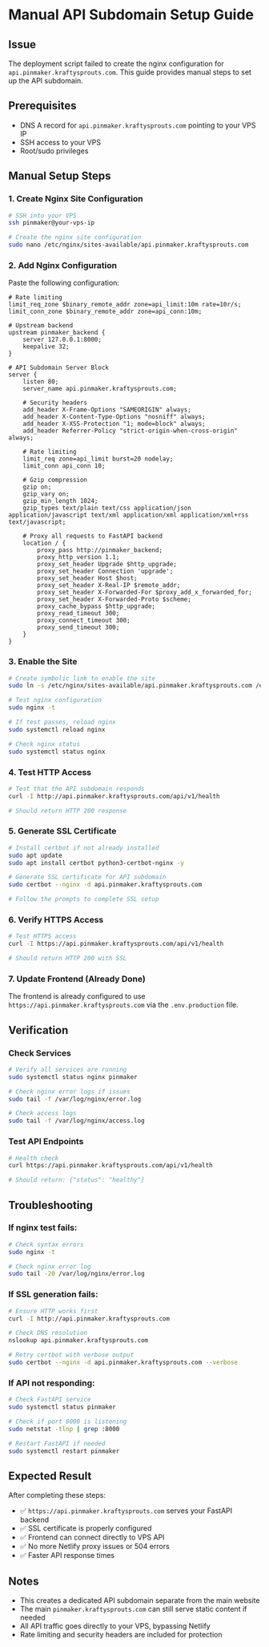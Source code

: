 # Manual API Subdomain Setup Guide

## Issue
The deployment script failed to create the nginx configuration for `api.pinmaker.kraftysprouts.com`. This guide provides manual steps to set up the API subdomain.

## Prerequisites
- DNS A record for `api.pinmaker.kraftysprouts.com` pointing to your VPS IP
- SSH access to your VPS
- Root/sudo privileges

## Manual Setup Steps

### 1. Create Nginx Site Configuration

```bash
# SSH into your VPS
ssh pinmaker@your-vps-ip

# Create the nginx site configuration
sudo nano /etc/nginx/sites-available/api.pinmaker.kraftysprouts.com
```

### 2. Add Nginx Configuration

Paste the following configuration:

```nginx
# Rate limiting
limit_req_zone $binary_remote_addr zone=api_limit:10m rate=10r/s;
limit_conn_zone $binary_remote_addr zone=api_conn:10m;

# Upstream backend
upstream pinmaker_backend {
    server 127.0.0.1:8000;
    keepalive 32;
}

# API Subdomain Server Block
server {
    listen 80;
    server_name api.pinmaker.kraftysprouts.com;
    
    # Security headers
    add_header X-Frame-Options "SAMEORIGIN" always;
    add_header X-Content-Type-Options "nosniff" always;
    add_header X-XSS-Protection "1; mode=block" always;
    add_header Referrer-Policy "strict-origin-when-cross-origin" always;
    
    # Rate limiting
    limit_req zone=api_limit burst=20 nodelay;
    limit_conn api_conn 10;
    
    # Gzip compression
    gzip on;
    gzip_vary on;
    gzip_min_length 1024;
    gzip_types text/plain text/css application/json application/javascript text/xml application/xml application/xml+rss text/javascript;
    
    # Proxy all requests to FastAPI backend
    location / {
        proxy_pass http://pinmaker_backend;
        proxy_http_version 1.1;
        proxy_set_header Upgrade $http_upgrade;
        proxy_set_header Connection 'upgrade';
        proxy_set_header Host $host;
        proxy_set_header X-Real-IP $remote_addr;
        proxy_set_header X-Forwarded-For $proxy_add_x_forwarded_for;
        proxy_set_header X-Forwarded-Proto $scheme;
        proxy_cache_bypass $http_upgrade;
        proxy_read_timeout 300;
        proxy_connect_timeout 300;
        proxy_send_timeout 300;
    }
}
```

### 3. Enable the Site

```bash
# Create symbolic link to enable the site
sudo ln -s /etc/nginx/sites-available/api.pinmaker.kraftysprouts.com /etc/nginx/sites-enabled/

# Test nginx configuration
sudo nginx -t

# If test passes, reload nginx
sudo systemctl reload nginx

# Check nginx status
sudo systemctl status nginx
```

### 4. Test HTTP Access

```bash
# Test that the API subdomain responds
curl -I http://api.pinmaker.kraftysprouts.com/api/v1/health

# Should return HTTP 200 response
```

### 5. Generate SSL Certificate

```bash
# Install certbot if not already installed
sudo apt update
sudo apt install certbot python3-certbot-nginx -y

# Generate SSL certificate for API subdomain
sudo certbot --nginx -d api.pinmaker.kraftysprouts.com

# Follow the prompts to complete SSL setup
```

### 6. Verify HTTPS Access

```bash
# Test HTTPS access
curl -I https://api.pinmaker.kraftysprouts.com/api/v1/health

# Should return HTTP 200 with SSL
```

### 7. Update Frontend (Already Done)

The frontend is already configured to use `https://api.pinmaker.kraftysprouts.com` via the `.env.production` file.

## Verification

### Check Services
```bash
# Verify all services are running
sudo systemctl status nginx pinmaker

# Check nginx error logs if issues
sudo tail -f /var/log/nginx/error.log

# Check access logs
sudo tail -f /var/log/nginx/access.log
```

### Test API Endpoints
```bash
# Health check
curl https://api.pinmaker.kraftysprouts.com/api/v1/health

# Should return: {"status": "healthy"}
```

## Troubleshooting

### If nginx test fails:
```bash
# Check syntax errors
sudo nginx -t

# Check nginx error log
sudo tail -20 /var/log/nginx/error.log
```

### If SSL generation fails:
```bash
# Ensure HTTP works first
curl -I http://api.pinmaker.kraftysprouts.com

# Check DNS resolution
nslookup api.pinmaker.kraftysprouts.com

# Retry certbot with verbose output
sudo certbot --nginx -d api.pinmaker.kraftysprouts.com --verbose
```

### If API not responding:
```bash
# Check FastAPI service
sudo systemctl status pinmaker

# Check if port 8000 is listening
sudo netstat -tlnp | grep :8000

# Restart FastAPI if needed
sudo systemctl restart pinmaker
```

## Expected Result

After completing these steps:
- ✅ `https://api.pinmaker.kraftysprouts.com` serves your FastAPI backend
- ✅ SSL certificate is properly configured
- ✅ Frontend can connect directly to VPS API
- ✅ No more Netlify proxy issues or 504 errors
- ✅ Faster API response times

## Notes

- This creates a dedicated API subdomain separate from the main website
- The main `pinmaker.kraftysprouts.com` can still serve static content if needed
- All API traffic goes directly to your VPS, bypassing Netlify
- Rate limiting and security headers are included for protection